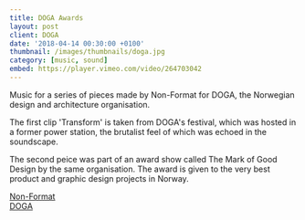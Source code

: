 ```yaml
---
title: DOGA Awards
layout: post
client: DOGA
date: '2018-04-14 00:30:00 +0100'
thumbnail: /images/thumbnails/doga.jpg
category: [music, sound]
embed: https://player.vimeo.com/video/264703042
---
```


Music for a series of pieces made by Non-Format for DOGA, the Norwegian design and architecture organisation.

The first clip 'Transform' is taken from DOGA's festival, which was hosted in a former power station, the brutalist feel of which was echoed in the soundscape.

The second peice was part of an award show called The Mark of Good Design by the same organisation. The award is given to the very best product and graphic design projects in Norway.

[Non-Format](https://non-format.com/)   
[DOGA](https://doga.no/)   
